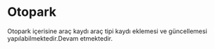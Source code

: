 # Otopark
Otopark içerisine araç kaydı araç tipi kaydı eklemesi ve güncellemesi yapılabilmektedir.Devam etmektedir.
